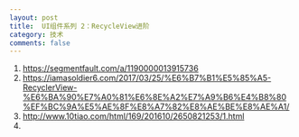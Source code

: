 ```yaml
---
layout: post
title:  UI组件系列 2：RecycleView进阶
category: 技术
comments: false
---
```

 
 
 1. <https://segmentfault.com/a/1190000013915736>
 2. <https://iamasoldier6.com/2017/03/25/%E6%B7%B1%E5%85%A5-RecyclerView-%E6%BA%90%E7%A0%81%E6%8E%A2%E7%A9%B6%E4%B8%80%EF%BC%9A%E5%AE%8F%E8%A7%82%E8%AE%BE%E8%AE%A1/>
 3. <http://www.10tiao.com/html/169/201610/2650821253/1.html>
 4. 
 
 
 
 
 
 
 
 
 
 
 
 
 
 
 
 
 
 
 
 
 
 
 
 
 
 